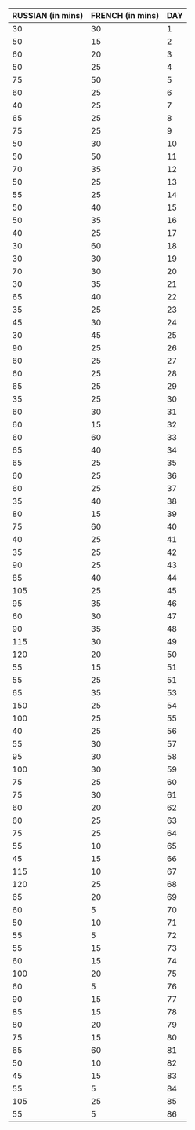 RUSSIAN (in mins)|FRENCH (in mins)|DAY
---|---|---
30|30|1     
50|15|2     
60|20|3     
50|25|4 
75 | 50 |   5
60 | 25 |   6
40 | 25 |   7
65 | 25 |   8
75 | 25 |   9
50 | 30 |  10
50 | 50 |  11
70 | 35 |  12
50 | 25 |  13
55 | 25 |  14
50 | 40 |  15
50 | 35 |  16
40 | 25 |  17
30 | 60 |  18
30 | 30 |  19
70 | 30 |  20
30 | 35 |  21
65 | 40 |  22
35 | 25 |  23
45 | 30 |  24
30 | 45 |  25
90 | 25 |  26
60 | 25 |  27
60 | 25 |  28
65 | 25 |  29
35 | 25 |  30
60 | 30 |  31
60 | 15 |  32
60 | 60 |  33
65 | 40 |  34
65 | 25 |  35
60 | 25 |  36
60 | 25 |  37
35 | 40 |  38
80 | 15 |  39
75 | 60 |  40
40 | 25 |  41
35 | 25 |  42
90 | 25 |  43
85 | 40 |  44
105 | 25 |  45
95 | 35 |  46
60 | 30 |  47
90 | 35 |  48
115 | 30 |  49
120 | 20 |  50
55 | 15 |  51
55 | 25 |  51
65 | 35 |  53
150 | 25 |  54
100 | 25 |  55
40 | 25 |  56
55 | 30 |  57
95 | 30 |  58
100 | 30 |  59
75 | 25 | 60
75 | 30 |  61
60 | 20 |  62
60 | 25 |  63
75 | 25 |  64
55 | 10 |  65
45 | 15 |  66
115 | 10 |  67
120 | 25 |  68
65 | 20 |  69
60 |  5 |  70
50 | 10 |  71
55 |  5 |  72
55 | 15 |  73
60 | 15 |  74
100 | 20 |  75
60 |  5 |  76
90 | 15 |  77
85 | 15 |  78
80 | 20 |  79
75 | 15 |  80
65 | 60 |  81
50 | 10 |  82
45 | 15 |  83
55 |  5 |  84
105 | 25 |  85
55 |  5 |  86
